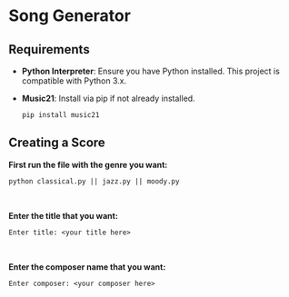 # Song Generator 

## Requirements

- **Python Interpreter**: Ensure you have Python installed. This project is compatible with Python 3.x.
- **Music21**: Install via pip if not already installed.
  
  ```console
  pip install music21
  ```
  
## Creating a Score

**First run the file with the genre you want:**

```console
python classical.py || jazz.py || moody.py
```

<br>

**Enter the title that you want:**

```console
Enter title: <your title here>
```

<br>

**Enter the composer name that you want:**

```console
Enter composer: <your composer here>
```
